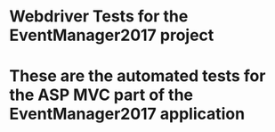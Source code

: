 <h1>Webdriver Tests for the EventManager2017 project<h1/>

<p>These are the automated tests for the ASP MVC part of the EventManager2017 application<p/>
